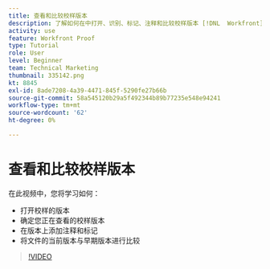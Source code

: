 ```yaml
---
title: 查看和比较校样版本
description: 了解如何在中打开、识别、标记、注释和比较校样版本 [!DNL  Workfront].
activity: use
feature: Workfront Proof
type: Tutorial
role: User
level: Beginner
team: Technical Marketing
thumbnail: 335142.png
kt: 8845
exl-id: 8ade7208-4a39-4471-845f-5290fe27b66b
source-git-commit: 58a545120b29a5f492344b89b77235e548e94241
workflow-type: tm+mt
source-wordcount: '62'
ht-degree: 0%

---
```


# 查看和比较校样版本

在此视频中，您将学习如何：

* 打开校样的版本
* 确定您正在查看的校样版本
* 在版本上添加注释和标记
* 将文件的当前版本与早期版本进行比较

>[!VIDEO](https://video.tv.adobe.com/v/335142/?quality=12)

<!--
## Learn more
* Compare proofs
-->

